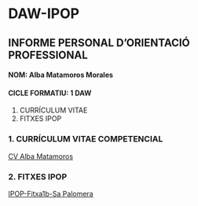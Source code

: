 # DAW-IPOP
## INFORME PERSONAL D’ORIENTACIÓ PROFESSIONAL
#### NOM: Alba Matamoros Morales
#### CICLE FORMATIU: 1 DAW

   1.	CURRÍCULUM VITAE
   2.	FITXES IPOP

### 1. CURRÍCULUM VITAE COMPETENCIAL

[CV Alba Matamoros](https://drive.google.com/file/d/1_-YgO-vJwgk3O5UF4yb5OxKt--BxKLdL/view?usp=sharing)

### 2. FITXES IPOP

[IPOP-Fitxa1b-Sa Palomera](https://docs.google.com/document/d/1ygJELxCjH11D8QjdpnCH0SOew70aVojA/edit)

